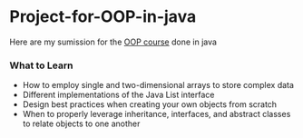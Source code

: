 # Project-for-OOP-in-java
Here are my sumission for the [OOP course](https://courses.edx.org/courses/course-v1:Microsoft+DEV277x+1T2018a/course) done in java

### What to Learn
  * How to employ single and two-dimensional arrays to store complex data 
  * Different implementations of the Java List interface
  * Design best practices when creating your own objects from scratch
  * When to properly leverage inheritance, interfaces, and abstract classes to relate objects to one another
